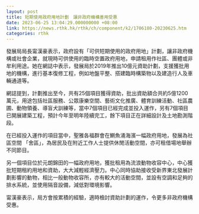 ```yaml
---
layout: post
title: 短期使用政府用地計劃　讓非政府機構善用受惠　
date: 2023-06-25 13:04:29.000000000 +08:00
link: https://news.rthk.hk/rthk/ch/component/k2/1706180-20230625.htm
categories: rthk
---
```


發展局局長甯漢豪表示，政府設有「可供短期使用的政府用地」計劃，讓非政府機構或社會企業，就現時可供使用的臨時空置政府用地，申請租用作社區、團體或非牟利用途。她在網誌中表示，發展局於2019年推出10億元資助計劃，支援獲批用地的機構，進行基本復修工程，例如地盤平整、搭建臨時構築物以及建造行人及車輛通道等。

網誌提到，計劃推出至今，共有25個項目獲得資助，批出資助額合共約5億1200萬元，用途包括社區服務、公眾康樂空間、藝術文化推廣、體育訓練活動、社區農圃、動物領養、導盲犬訓練等，當中7個項目已經完成並投入運作，另有7個項目已開展建築工程，預計今年至明年陸續完工，餘下項目正在詳細設計及土地勘測階段。

在已經投入運作的項目當中，聖雅各福群會在鰂魚涌海濱一幅政府用地，發展為社區空間 「舍區」，為居民及在附近工作人士提供休閒活動空間，亦可租借場地舉辦不同節目。

另一個項目位於元朗錦田的一幅政府用地，獲批租用為流浪動物收容中心，中心獲批短期租約用地和資助，大大減輕經濟壓力。中心同時協助接收受新界東北發展計劃影響的動物，相比一般動物收容所，亦有較大的活動空間，並設有空調和足夠的排水系統，並使用隔音設備，減低對環境影響。

甯漢豪表示，局方會按累積的經驗，適時檢討資助計劃的運作，令更多非政府機構受惠。
